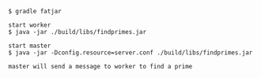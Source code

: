     $ gradle fatjar

    start worker
    $ java -jar ./build/libs/findprimes.jar

    start master
    $ java -jar -Dconfig.resource=server.conf ./build/libs/findprimes.jar
    
    master will send a message to worker to find a prime